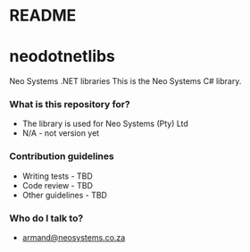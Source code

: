 # README #

# neodotnetlibs
Neo Systems .NET libraries
This is the Neo Systems C# library.

### What is this repository for? ###

* The library is used for Neo Systems (Pty) Ltd
* N/A - not version yet

### Contribution guidelines ###

* Writing tests - TBD
* Code review - TBD
* Other guidelines - TBD

### Who do I talk to? ###

* armand@neosystems.co.za